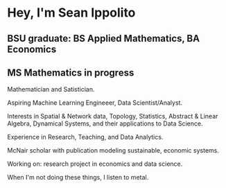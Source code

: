 # Hey, I'm Sean Ippolito

## BSU graduate: BS Applied Mathematics, BA Economics
## MS Mathematics in progress

Mathematician and Satistician.

Aspiring Machine Learning Engineeer, Data Scientist/Analyst.

Interests in Spatial & Network data, Topology, Statistics, Abstract & Linear Algebra, Dynamical Systems, and their applications to Data Science.

Experience in Research, Teaching, and Data Analytics.

McNair scholar with publication modeling sustainable, economic systems.

Working on: research project in economics and data science.

When I'm not doing these things, I listen to metal.
